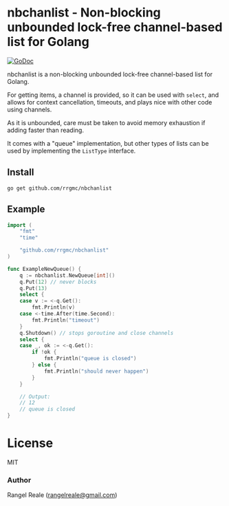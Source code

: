# nbchanlist - Non-blocking unbounded lock-free channel-based list for Golang
[![GoDoc](https://godoc.org/github.com/rrgmc/nbchanlist?status.png)](https://godoc.org/github.com/rrgmc/nbchanlist)

nbchanlist is a non-blocking unbounded lock-free channel-based list for Golang.

For getting items, a channel is provided, so it can be used with `select`, and allows for context cancellation,
timeouts, and plays nice with other code using channels.

As it is unbounded, care must be taken to avoid memory exhaustion if adding faster than reading. 

It comes with a "queue" implementation, but other types of lists can be used by implementing the `ListType` interface.

## Install

```shell
go get github.com/rrgmc/nbchanlist
```

## Example

```go
import (
    "fmt"
    "time"

    "github.com/rrgmc/nbchanlist"
)

func ExampleNewQueue() {
    q := nbchanlist.NewQueue[int]()
    q.Put(12) // never blocks
    q.Put(13)
    select {
    case v := <-q.Get():
        fmt.Println(v)
    case <-time.After(time.Second):
        fmt.Println("timeout")
    }
    q.Shutdown() // stops goroutine and close channels
    select {
    case _, ok := <-q.Get():
        if !ok {
            fmt.Println("queue is closed")
        } else {
            fmt.Println("should never happen")
        }
    }

    // Output:
    // 12
    // queue is closed
}
```

# License

MIT

### Author

Rangel Reale (rangelreale@gmail.com)
